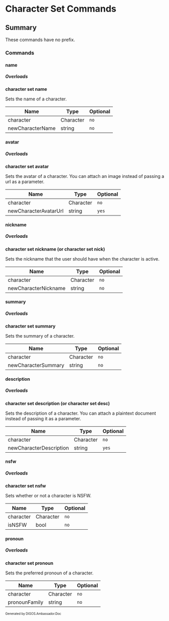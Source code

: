 ﻿Character Set Commands
======================
## Summary
These commands have no prefix.

### Commands
#### name
##### Overloads
**character set name**

Sets the name of a character.

| Name | Type | Optional |
| --- | --- | --- |
| character | Character | `no` |
| newCharacterName | string | `no` |

#### avatar
##### Overloads
**character set avatar**

Sets the avatar of a character. You can attach an image instead of passing a url as a parameter.

| Name | Type | Optional |
| --- | --- | --- |
| character | Character | `no` |
| newCharacterAvatarUrl | string | `yes` |

#### nickname
##### Overloads
**character set nickname (or character set nick)**

Sets the nickname that the user should have when the character is active.

| Name | Type | Optional |
| --- | --- | --- |
| character | Character | `no` |
| newCharacterNickname | string | `no` |

#### summary
##### Overloads
**character set summary**

Sets the summary of a character.

| Name | Type | Optional |
| --- | --- | --- |
| character | Character | `no` |
| newCharacterSummary | string | `no` |

#### description
##### Overloads
**character set description (or character set desc)**

Sets the description of a character. You can attach a plaintext document instead of passing it as a parameter.

| Name | Type | Optional |
| --- | --- | --- |
| character | Character | `no` |
| newCharacterDescription | string | `yes` |

#### nsfw
##### Overloads
**character set nsfw**

Sets whether or not a character is NSFW.

| Name | Type | Optional |
| --- | --- | --- |
| character | Character | `no` |
| isNSFW | bool | `no` |

#### pronoun
##### Overloads
**character set pronoun**

Sets the preferred pronoun of a character.

| Name | Type | Optional |
| --- | --- | --- |
| character | Character | `no` |
| pronounFamily | string | `no` |

<sub><sup>Generated by DIGOS.Ambassador.Doc</sup></sub>